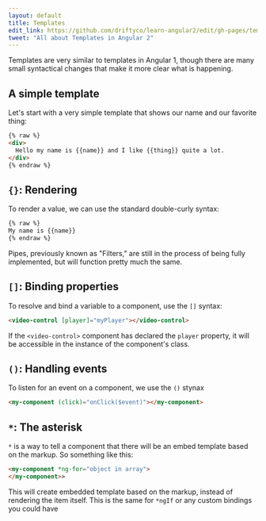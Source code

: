 ```yaml
---
layout: default
title: Templates
edit_link: https://github.com/driftyco/learn-angular2/edit/gh-pages/templates/index.md
tweet: "All about Templates in Angular 2"
---
```


Templates are very similar to templates in Angular 1, though there are many small syntactical changes that make it more clear what is happening.

## A simple template

Let's start with a very simple template that shows our name and our favorite thing:

```html
{% raw %}
<div>
  Hello my name is {{name}} and I like {{thing}} quite a lot.
</div>
{% endraw %}
```

## `{}`: Rendering

To render a value, we can use the standard double-curly syntax:

```html
{% raw %}
My name is {{name}}
{% endraw %}
```

Pipes, previously known as "Filters," are still in the process of being fully implemented, but will function pretty
much the same.

## `[]`: Binding properties

To resolve and bind a variable to a component, use the `[]` syntax:

```html
<video-control [player]="myPlayer"></video-control>
```

If the `<video-control>` component has declared the `player` property, it will be accessible in the instance
of the component's class.

## `()`: Handling events

To listen for an event on a component, we use the `()` stynax

```html
<my-component (click)="onClick($event)"></my-component>
```

## `*`: The asterisk

`*` is a way to tell a component that there will be an embed template based on the markup. So something like this:

```html
<my-component *ng-for="object in array">
</my-component>>
```

This will create embedded template based on the markup, instead of rendering the item itself.
This is the same for `*ngIf` or any custom bindings you could have
